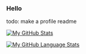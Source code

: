 ### Hello
todo: make a profile readme

[![My GitHub Stats](https://github-readme-stats.vercel.app/api/?username=legoatoom&count_private=true&theme=tokyonight&show_icons=true)]()

[![My GitHub Language Stats](https://github-readme-stats.vercel.app/api/top-langs/?username=legoatoom&langs_count=5&theme=tokyonight)]()

